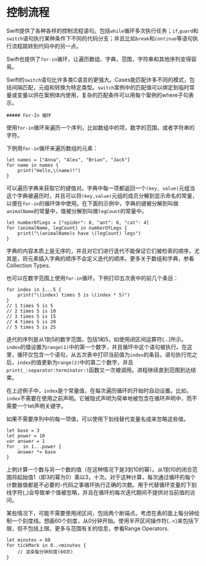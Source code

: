 # 控制流程

Swift提供了各种各样的控制流程语句。包括`while`循环多次执行任务；`if`,`guard`和`switch`语句执行某种条件下不同的代码分支；并且比如`break`和`continue`等语句执行流程跳转到代码中的另一点。

Swift也提供了`for-in`循环，让遍历数组、字典，范围，字符串和其他序列变得容易。

Swift的`switch`语句比许多类C语言的更强大。Cases能匹配许多不同的模式，包括间隔匹配，元组和转换为特定类型。`switch`案例中的匹配值可以绑定到临时常量或变量以供在案例体内使用，复杂的匹配条件可以用每个案例的where子句表示。

	##### For-In 循环

使用`for-in`循环来遍历一个序列，比如数组中的项，数字的范围，或者字符串的字符。

下例用`for-in`循环来遍历数组的元素：
```
let names = ["Anna", "Alex", "Brian", "Jack"]
for name in names {
    print("Hello,\(name)!")
}
```	
可以遍历字典来获取它的键值对。字典中每一项都返回一个`(key, value)`元组当这个字典被遍历时，并且可以将`(key,value)`元组的成员分解到显示命名的常量，以便在`for-in`的循环体中使用。在下面的示例中，字典的键被分解到叫做`animalName`的常量中，值被分解到叫做`legCount`的常量中。
```
let numberOfLegs = ["spider": 8, "ant": 6, "cat": 4]
for (animalName, legCount) in numberOfLegs {
    print("\(animalName)s have \(legCount) legs")
}
```
	
字典的内容本质上是无序的，并且对它们进行迭代不能保证它们被检索的顺序。尤其是，将元素插入字典的顺序不会定义迭代的顺序。更多关于数组和字典，参看Collection Types.

也可以在数字范围上使用`for-in`循环。下例打印五次表中的前几个条目：
```
for index in 1...5 {
    print("\(index) times 5 is \(index * 5)")
}
// 1 times 5 is 5
// 2 times 5 is 10
// 3 times 5 is 15
// 4 times 5 is 20
// 5 times 5 is 25
```

迭代的序列是从1到5的数字范围，包括1和5，如使用闭区间运算符(...)所示。`index`的值设置为`range(1)`中的第一个数字，并且循环中这个语句被执行。在这里，循环仅包含一个语句，从五次表中打印当前值为`index`的条目。语句执行完之后，`index`的值更新为`range(2)`中的第二个数字，并且`print(_:separator:terminator:)`函数又一次被调用。进程继续直到范围到达结束。

在上述例子中，`index`是个常量值，在每次遍历循环的开始时自动设置。比如，`index`不需要在使用之前声明。它被隐式声明为简单地被包含在循环声明中，而不需要一个let声明关键字。

如果不需要序列中的每一项值，可以使用下划线替代变量名成来忽略这些值。
```
let base = 3
let power = 10
var answer = 1
for _ in 1...power {
    answer *= base
}
```
上例计算一个数与另一个数的值（在这种情况下是3到10的幂）。从1到10的闭合范围将起始值1（即3的幂为0）乘以3，十次。对于这种计算，每次通过循环的每个计数器值都是不必要的-代码之事循环执行正确的次数。用于代替循环变量的下划线字符(_)会导致单个值被忽略，并且在循环的每次迭代期间不提供对当前值的访问。

某些情况下，可能不需要使用闭区间，包括两个断端点。考虑在表的面上每分钟绘制一个刻度线。想画60个刻度，从0分钟开始。使用半开区间操作符(..<)来包括下限，但不包括上限。更多与范围有关的信息，参看Range Operators.
```
let minutes = 60
for tickMark in 0..<minutes {
    // 渲染每分钟刻度(60次)
}
```


